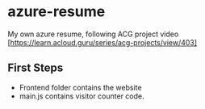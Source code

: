 # azure-resume
My own azure resume, following ACG project video [https://learn.acloud.guru/series/acg-projects/view/403]
## First Steps
- Frontend folder contains the website
- main.js contains visitor counter code.
